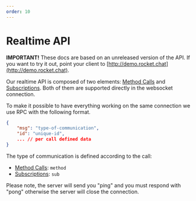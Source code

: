 ```yaml
---
order: 10
---
```


# Realtime API

__IMPORTANT!__ These docs are based on an unreleased version of the API. If you want to try it out, point your client to [http://demo.rocket.chat](http://demo.rocket.chat).

Our realtime API is composed of two elements: [Method Calls][1] and [Subscriptions][2]. Both of them are supported directly in the websocket connection.

To make it possible to have everything working on the same connection we use RPC with the following format.

```json
{
    "msg": "type-of-communication",
    "id": "unique-id",
    ... // per call defined data
}
```

The type of communication is defined according to the call:
 - [Method Calls][1]: `method`
 - [Subscriptions][2]: `sub`

 Please note, the server will send you "ping" and you must respond with "pong" otherwise the server will close the connection.

[1]:1.%20Method%20Calls/
[2]:2.%20Subscriptions/
